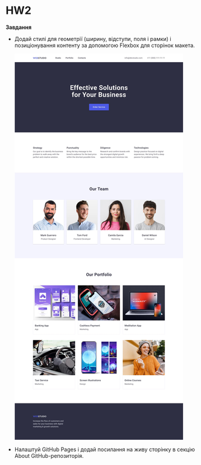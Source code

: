 # HW2

**Завдання**

- Додай стилі для геометрії (ширину, відступи, поля і рамки) і позиціонування
  контенту за допомогою Flexbox для сторінок макета.

  ![Alt text](./images/design.jpg)

- Налаштуй GitHub Pages і додай посилання на живу сторінку в секцію About
  GitHub-репозиторія.
